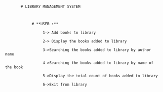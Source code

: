            # LIBRARY MANAGEMENT SYSTEM
               
               
               
                # **USER :**
                    
                     1-> Add books to library
                     
                     2-> Display the books added to library
                      
                     3->Searching the books added to library by author name
                     
                     4->Searching the books added to library by name of the book
                     
                     5->Display the total count of books added to library
                     
                     6->Exit from library

        
           
